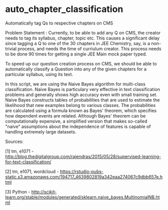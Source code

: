 # auto_chapter_classification
Automatically tag Qs to respective chapters on CMS

Problem Statement : Currently, to be able to add any Q on CMS, the creator needs to tag its syllabus, chapter, topic etc. This causes a significant delay since tagging a Q to one of the 30 chapters in JEE Chemistry, say, is a non-trivial process, and needs the time of curriulum creator. This process needs to be done 90 times for getting a single JEE Main mock paper typed. 

To speed up our question creation process on CMS, we should be able to automatically classify a Question into any of the given chapters for a particular syllabus, using its text.

In this script, we are using the Naive Bayes algorithm for multi-class classification. Naive Bayes is particulary very effective in text classification problems and generally shows high accuracy even with small training set. Naive Bayes constructs tables of probabilities that are used to estimate the likelihood that new examples belong to various classes. The probabilities are calculated using a formula known as Bayes' theorem, which specifies how dependent events are related. Although Bayes' theorem can be computationally expensive, a simplified version that makes so-called "naive" assumptions about the independence of features is capable of handling extremely large datasets.

Sources: 

[1] tm, e1071 - http://blog.thedigitalgroup.com/rajendras/2015/05/28/supervised-learning-for-text-classification/

[2] tm, e1071, wordcloud - https://rstudio-pubs-static.s3.amazonaws.com/194717_4639802819a342eaa274067c9dbb657e.html

[3] Python - http://scikit-learn.org/stable/modules/generated/sklearn.naive_bayes.MultinomialNB.html
